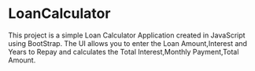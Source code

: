 # LoanCalculator
This project is a simple Loan Calculator Application created in JavaScript using BootStrap.
The UI allows you to enter the Loan Amount,Interest and Years to Repay and calculates the Total Interest,Monthly Payment,Total Amount.

